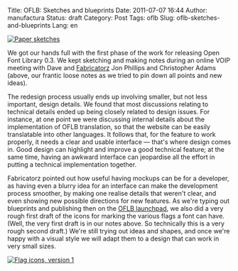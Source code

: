 Title: OFLB: Sketches and blueprints
Date: 2011-07-07 16:44
Author: manufactura
Status: draft
Category: Post
Tags: oflb
Slug: oflb-sketches-and-blueprints
Lang: en

[![Paper sketches]({static}/media/IMAG0163-1024x613.jpg "IMAG0163")]({static}/media/IMAG0163.jpg)

We got our hands full with the first phase of the work for releasing
Open Font Library 0.3. We kept sketching and making notes during an
online VOIP meeting with Dave and [Fabricatorz](http://fabricatorz.com/)
Jon Phillips and Christopher Adams (above, our frantic loose notes as we
tried to pin down all points and new ideas).

The redesign process usually ends up involving smaller, but not less
important, design details. We found that most discussions relating to
technical details ended up being closely related to design issues. For
instance, at one point we were discussing internal details about the
implementation of OFLB translation, so that the website can be easily
translatable into other languages. It follows that, for the feature to
work properly, it needs a clear and usable interface — that's where
design comes in. Good design can highlight and improve a good technical
feature; at the same time, having an awkward interface can jeopardise
all the effort in putting a technical implementation together.

Fabricatorz pointed out how useful having mockups can be for a
developer, as having even a blurry idea for an interface can make the
development process smoother, by making one realise details that weren't
clear, and even showing new possible directions for new features. As
we're typing out blueprints and publishing then on the [OFLB
launchpad](https://launchpad.net/openfontlibrary), we also did a very
rough first draft of the icons for marking the various flags a font can
have. (Well, the very first draft is in our notes above. So technically
this is a very rough second draft.) We're still trying out ideas and
shapes, and once we're happy with a visual style we will adapt them to a
design that can work in very small sizes.

[![Flag icons, version 1]({static}/media/flag-icons1.png "flag-icons")]({static}/media/flag-icons1.png)

